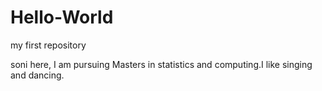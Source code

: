 # Hello-World
my first repository

soni here, I am pursuing Masters in statistics and computing.I like singing and dancing.
